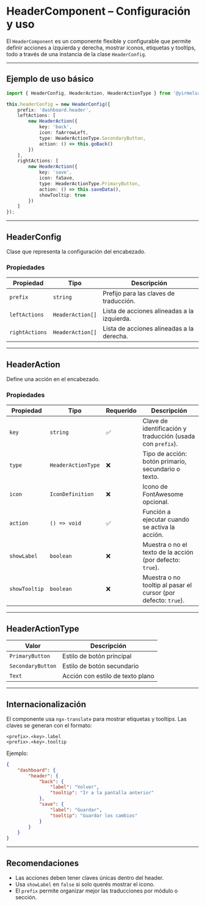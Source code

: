 # HeaderComponent – Configuración y uso

El `HeaderComponent` es un componente flexible y configurable que permite definir acciones a izquierda y derecha, mostrar iconos, etiquetas y tooltips, todo a través de una instancia de la clase `HeaderConfig`.

---

## Ejemplo de uso básico

```ts
import { HeaderConfig, HeaderAction, HeaderActionType } from '@yirmelsanchez/angular-components';

this.headerConfig = new HeaderConfig({
    prefix: 'dashboard.header',
    leftActions: [
        new HeaderAction({
            key: 'back',
            icon: faArrowLeft,
            type: HeaderActionType.SecondaryButton,
            action: () => this.goBack()
        })
    ],
    rightActions: [
        new HeaderAction({
            key: 'save',
            icon: faSave,
            type: HeaderActionType.PrimaryButton,
            action: () => this.saveData(),
            showTooltip: true
        })
    ]
});
```

---

## HeaderConfig

Clase que representa la configuración del encabezado.

### Propiedades

| Propiedad      | Tipo             | Descripción                                 |
| -------------- | ---------------- | ------------------------------------------- |
| `prefix`       | `string`         | Prefijo para las claves de traducción.      |
| `leftActions`  | `HeaderAction[]` | Lista de acciones alineadas a la izquierda. |
| `rightActions` | `HeaderAction[]` | Lista de acciones alineadas a la derecha.   |

---

## HeaderAction

Define una acción en el encabezado.

### Propiedades

| Propiedad     | Tipo               | Requerido | Descripción                                                    |
| ------------- | ------------------ | --------- | -------------------------------------------------------------- |
| `key`         | `string`           | ✅        | Clave de identificación y traducción (usada con `prefix`).     |
| `type`        | `HeaderActionType` | ❌        | Tipo de acción: botón primario, secundario o texto.            |
| `icon`        | `IconDefinition`   | ❌        | Icono de FontAwesome opcional.                                 |
| `action`      | `() => void`       | ✅        | Función a ejecutar cuando se activa la acción.                 |
| `showLabel`   | `boolean`          | ❌        | Muestra o no el texto de la acción (por defecto: `true`).      |
| `showTooltip` | `boolean`          | ❌        | Muestra o no tooltip al pasar el cursor (por defecto: `true`). |

---

## HeaderActionType

| Valor             | Descripción                      |
| ----------------- | -------------------------------- |
| `PrimaryButton`   | Estilo de botón principal        |
| `SecondaryButton` | Estilo de botón secundario       |
| `Text`            | Acción con estilo de texto plano |

---

## Internacionalización

El componente usa `ngx-translate` para mostrar etiquetas y tooltips. Las claves se generan con el formato:

```
<prefix>.<key>.label
<prefix>.<key>.tooltip
```

Ejemplo:

```json
{
    "dashboard": {
        "header": {
            "back": {
                "label": "Volver",
                "tooltip": "Ir a la pantalla anterior"
            },
            "save": {
                "label": "Guardar",
                "tooltip": "Guardar los cambios"
            }
        }
    }
}
```

---

## Recomendaciones

-   Las acciones deben tener claves únicas dentro del header.
-   Usa `showLabel` en `false` si solo querés mostrar el icono.
-   El `prefix` permite organizar mejor las traducciones por módulo o sección.
